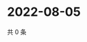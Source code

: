# 2022-08-05

共 0 条

<!-- BEGIN WEIBO -->
<!-- 最后更新时间 Fri Aug 05 2022 12:43:43 GMT+0800 (China Standard Time) -->

<!-- END WEIBO -->
